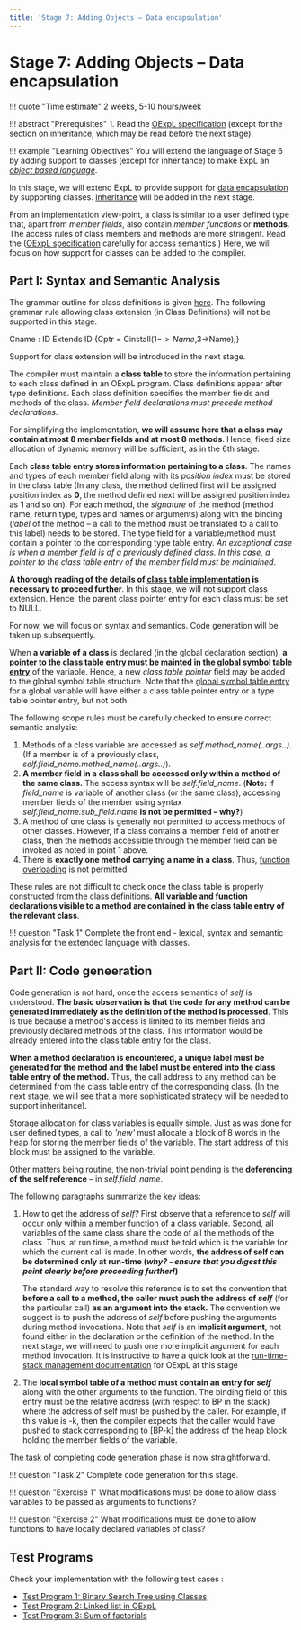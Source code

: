 ```yaml
---
title: 'Stage 7: Adding Objects – Data encapsulation'
---
```


# Stage 7: Adding Objects – Data encapsulation

!!! quote "Time estimate"
    2 weeks, 5-10 hours/week

!!! abstract "Prerequisites"
    1. Read the [OExpL specification](../oexpl-specification.md) (except for the section on inheritance, which may be read before the next stage).

!!! example "Learning Objectives"
    You will extend the language of Stage 6 by adding support to classes (except for inheritance) to make ExpL an [_object based language_](https://en.wikipedia.org/wiki/Object-based_language).

In this stage, we will extend ExpL to provide support for [data encapsulation](https://en.wikipedia.org/wiki/Data_encapsulation) by supporting classes. [Inheritance](https://en.wikipedia.org/wiki/Inheritance_(object-oriented_programming)) will be added in the next stage.

From an implementation view-point, a class is similar to a user defined type that, apart from _member fields_, also contain _member functions_ or **methods**. The access rules of class members and methods are more stringent. Read the ([OExpL specification](../oexpl-specification.md) carefully for access semantics.) Here, we will focus on how support for classes can be added to the compiler.


## **Part I**: Syntax and Semantic Analysis


The grammar outline for class definitions is given [here](../oexpl-grammar-outline.md). The following grammar rule allowing class extension (in Class Definitions) will not be supported in this stage.

Cname : ID Extends ID {Cptr = Cinstall($1->Name,$3->Name);}

Support for class extension will be introduced in the next stage.

The compiler must maintain a **class table** to store the information pertaining to each class defined in an OExpL program. Class definitions appear after type definitions. Each class definition specifies the member fields and methods of the class. _Member field declarations must precede method declarations_.

For simplifying the implementation, **we will assume here that a class may contain at most 8 member fields and at most 8 methods**. Hence, fixed size allocation of dynamic memory will be sufficient, as in the 6th stage.

Each **class table entry stores information pertaining to a class**. The names and types of each member field along with its _position index_ must be stored in the class table (In any class, the method defined first will be assigned position index as **0**, the method defined next will be assigned position index as **1** and so on). For each method, the _signature_ of the method (method name, return type, types and names or arguments) along with the binding (_label_ of the method – a call to the method must be translated to a call to this label) needs to be stored. The type field for a variable/method must contain a pointer to the corresponding type table entry. _An exceptional case is when a member field is of a previously defined class. In this case, a pointer to the class table entry of the member field must be maintained_.

**A thorough reading of the details of [class table implementation](oexpl-data-structures.md) is necessary to proceed further**. In this stage, we will not support class extension. Hence, the parent class pointer entry for each class must be set to NULL.

For now, we will focus on syntax and semantics. Code generation will be taken up subsequently.

When **a variable of a class** is declared (in the global declaration section), **a pointer to the class table entry must be mainted in the [global symbol table entry](data_structures/global-symbol-table.md)** of the variable. Hence, a new _class table pointer_ field may be added to the global symbol table structure. Note that the [global symbol table entry](../data_structures/global-symbol-table.md) for a global variable will have either a class table pointer entry or a type table pointer entry, but not both.

The following scope rules must be carefully checked to ensure correct semantic analysis:

1. Methods of a class variable are accessed as _self.method\_name(..args..)_. (If a member is of a previously class, _self.field\_name.method\_name(..args..)_).
2. **A member field in a class shall be accessed only within a method of the same class.** The access syntax will be _self.field\_name_. (**Note:** if _field\_name_ is variable of another class (or the same class), accessing member fields of the member using syntax _self.field\_name.sub\_field.name_ **is not be permitted – why?**)
3. A method of one class is generally not permitted to access methods of other classes. However, if a class contains a member field of another class, then the methods accessible through the member field can be invoked as noted in point 1 above.
4. There is **exactly one method carrying a name in a class**. Thus, [function overloading](https://en.wikipedia.org/wiki/Function_overloading) is not permitted.

These rules are not difficult to check once the class table is properly constructed from the class definitions. **All variable and function declarations visible to a method are contained in the class table entry of the relevant class**.

!!! question "Task 1"
    Complete the front end - lexical, syntax and semantic analysis for the extended language with classes.

## **Part II**: Code geneeration

Code generation is not hard, once the access semantics of _self_ is understood. **The basic observation is that the code for any method can be generated immediately as the definition of the method is processed**. This is true because a method's access is limited to its member fields and previously declared methods of the class. This information would be already entered into the class table entry for the class.

**When a method declaration is encountered, a unique label must be generated for the method and the label must be entered into the class table entry of the method.** Thus, the call address to any method can be determined from the class table entry of the corresponding class. (In the next stage, we will see that a more sophisticated strategy will be needed to support inheritance).

Storage allocation for class variables is equally simple. Just as was done for user defined types, a call to _'new'_ must allocate a block of 8 words in the heap for storing the member fields of the variable. The start address of this block must be assigned to the variable.

Other matters being routine, the non-trivial point pending is the **deferencing of the self reference** – in _self.field\_name_.

The following paragraphs summarize the key ideas:

1. How to get the address of _self?_ First observe that a reference to _self_ will occur only within a member function of a class variable. Second, all variables of the same class share the code of all the methods of the class. Thus, at run time, a method must be told which is the variable for which the current call is made. In other words, **the address of self can be determined only at run-time (_why? - ensure that you digest this point clearly before proceeding further!_)**

    The standard way to resolve this reference is to set the convention that **before a call to a method, the caller must push the address of _self_** (for the particular call) **as an argument into the stack.** The convention we suggest is to push the address of _self_ before pushing the arguments during method invocations. Note that _self_ is an **implicit argument**, not found either in the declaration or the definition of the method. In the next stage, we will need to push one more implicit argument for each method invocation. It is instructive to have a quick look at the [run-time-stack management documentation](oexpl-run-data-structures.md#nav-runtimestackmanagementformethodinvocations) for OExpL at this stage

2. The **local symbol table of a method must contain an entry for _self_** along with the other arguments to the function. The binding field of this entry must be the relative address (with respect to BP in the stack) where the address of self must be pushed by the caller. For example, if this value is -k, then the compiler expects that the caller would have pushed to stack corresponding to \[BP-k\] the address of the heap block holding the member fields of the variable.

The task of completing code generation phase is now straightforward.

!!! question "Task 2"
    Complete code generation for this stage.

!!! question "Exercise 1"
    What modifications must be done to allow class variables to be passed as arguments to functions?

!!! question "Exercise 2"
    What modifications must be done to allow functions to have locally declared variables of class?

## Test Programs

Check your implementation with the following test cases :

- [Test Program 1: Binary Search Tree using Classes](oexpltestprograms/test1.md)
- [Test Program 2: Linked list in OExpL](oexpltestprograms/test2.md)
- [Test Program 3: Sum of factorials](oexpltestprograms/test3.md)
